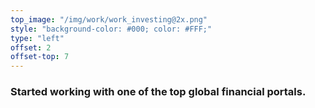 ```yaml
---
top_image: "/img/work/work_investing@2x.png"
style: "background-color: #000; color: #FFF;"
type: "left"
offset: 2
offset-top: 7
---
```

### Started working with one of the top global financial portals.
